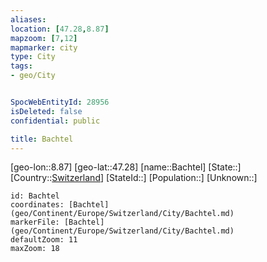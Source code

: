 ```yaml
---
aliases: 
location: [47.28,8.87]
mapzoom: [7,12] 
mapmarker: city 
type: City
tags:
- geo/City


SpocWebEntityId: 28956
isDeleted: false
confidential: public

title: Bachtel
---
```

[geo-lon::8.87]
[geo-lat::47.28]
[name::Bachtel]
[State::]
[Country::[Switzerland](geo/Continent/Europe/Switzerland.md)]
[StateId::]
[Population::]
[Unknown::]


```leaflet
id: Bachtel
coordinates: [Bachtel](geo/Continent/Europe/Switzerland/City/Bachtel.md)
markerFile: [Bachtel](geo/Continent/Europe/Switzerland/City/Bachtel.md)
defaultZoom: 11 
maxZoom: 18
```


